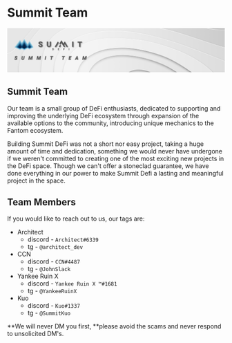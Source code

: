 # Summit Team

![](<.gitbook/assets/summit-team-masthead (1).jpg>)

## Summit Team

Our team is a small group of DeFi enthusiasts, dedicated to supporting and improving the underlying DeFi ecosystem through expansion of the available options to the community, introducing unique mechanics to the Fantom ecosystem.

Building Summit DeFi was not a short nor easy project, taking a huge amount of time and dedication, something we would never have undergone if we weren't committed to creating one of the most exciting new projects in the DeFi space. Though we can't offer a stoneclad guarantee, we have done everything in our power to make Summit Defi a lasting and meaningful project in the space.

## Team Members

If you would like to reach out to us, our tags are:

* Architect
  * discord - `Architect#6339`
  * tg - `@architect_dev`
* CCN
  * discord - `CCN#4487`
  * tg - `@JohnSlack`
* Yankee Ruin X
  * discord - `Yankee Ruin X ™#1681`
  * tg - `@YankeeRuinX`
* Kuo
  * discord - `Kuo#1337`
  * tg - `@SummitKuo`

**We will never DM you first, **please avoid the scams and never respond to unsolicited DM's. &#x20;

